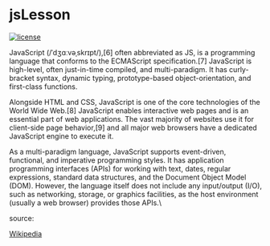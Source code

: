 # jsLesson

[![license](https://img.shields.io/github/license/slowy07/javascript?style=for-the-badge)](./LICENSE)

JavaScript (/ˈdʒɑːvəˌskrɪpt/),[6] often abbreviated as JS, is a programming language that conforms to the ECMAScript specification.[7] JavaScript is high-level, often just-in-time compiled, and multi-paradigm. It has curly-bracket syntax, dynamic typing, prototype-based object-orientation, and first-class functions.

Alongside HTML and CSS, JavaScript is one of the core technologies of the World Wide Web.[8] JavaScript enables interactive web pages and is an essential part of web applications. The vast majority of websites use it for client-side page behavior,[9] and all major web browsers have a dedicated JavaScript engine to execute it.

As a multi-paradigm language, JavaScript supports event-driven, functional, and imperative programming styles. It has application programming interfaces (APIs) for working with text, dates, regular expressions, standard data structures, and the Document Object Model (DOM). However, the language itself does not include any input/output (I/O), such as networking, storage, or graphics facilities, as the host environment (usually a web browser) provides those APIs.\

<p align="center">
  <p>source:</p><a href="https://en.wikipedia.org/wiki/JavaScript">Wikipedia</a>
</p>
